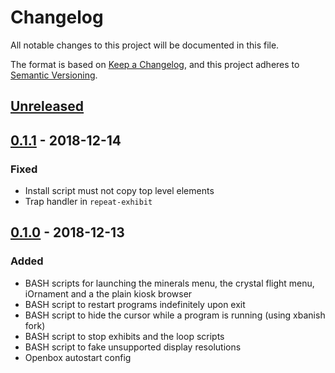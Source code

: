 # Changelog
All notable changes to this project will be documented in this file.

The format is based on [Keep a Changelog](https://keepachangelog.com/en/1.0.0/),
and this project adheres to [Semantic Versioning](https://semver.org/spec/v2.0.0.html).

## [Unreleased]

## [0.1.1] - 2018-12-14
### Fixed
- Install script must not copy top level elements
- Trap handler in `repeat-exhibit`

## [0.1.0] - 2018-12-13
### Added
- BASH scripts for launching the minerals menu, the crystal flight menu,
  iOrnament and a the plain kiosk browser
- BASH script to restart programs indefinitely upon exit
- BASH script to hide the cursor while a program is running (using xbanish fork)
- BASH script to stop exhibits and the loop scripts
- BASH script to fake unsupported display resolutions
- Openbox autostart config

[Unreleased]: https://github.com/IMAGINARY/mima-scripts/compare/v0.1.1...HEAD
[0.1.1]: https://github.com/IMAGINARY/mima-scripts/compare/v0.1.0...v0.1.1
[0.1.0]: https://github.com/IMAGINARY/mima-scripts/compare/v0.0.0...v0.1.0
